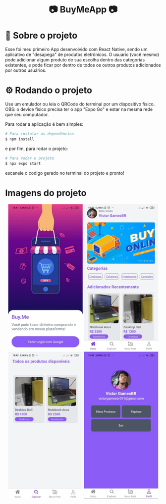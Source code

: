 <h1 align="center">
 📷 BuyMeApp 📷
</h1>

<span id="projeto">
  
# :bookmark_tabs: Sobre o projeto
Esse foi meu primeiro App desenvolvido com React Native, sendo um aplicativo de "desapega" de produtos eletrônicos. O usuario (você mesmo) pode adicionar algum produto de sua escolha
dentro das categorias existentes, e pode ficar por dentro de todos os outros produtos adicionados por outros usuários.

<span id="requisitos">

# :gear: Rodando o projeto

Use um emulador ou leia o QRCode do terminal por um dispositivo físico.<br>
OBS: o device físico precisa ter o app "Expo Go" e estar na mesma rede que seu computador.

Para rodar a aplicação é bem simples:
```bash
# Para instalar as dependências
$ npm install
```
e por fim, para rodar o projeto:
```bash
# Para rodar o projeto
$ npx expo start
```
escaneie o codigo gerado no terminal do projeto e pronto!

# Imagens do projeto

<div align="center">
 <img  src="https://github.com/VictorSantos18/BuyMeApp/blob/main/assets/1.jpeg" width="240"/>
 <img src="https://github.com/VictorSantos18/BuyMeApp/blob/main/assets/2.jpeg" width="240"/>
 <img  src="https://github.com/VictorSantos18/BuyMeApp/blob/main/assets/3.jpeg" width="240"/>
 <img src="https://github.com/VictorSantos18/BuyMeApp/blob/main/assets/4.jpeg" width="240"/>
</div>
